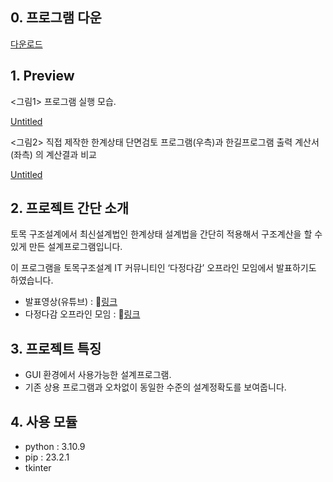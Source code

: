 ## 0. **프로그램 다운**
[다운로드](https://drive.google.com/file/d/1_BdhS5AS2oNsx59Za617HBWvPA_SVmfa/view)

## 1. **Preview**

<그림1> 프로그램 실행 모습. 

[Untitled](https://prod-files-secure.s3.us-west-2.amazonaws.com/14ed8c42-4804-49b6-b27e-56a67f0dd740/c56cfdb6-960d-4200-8b03-18a2810e8658/Untitled.png)

<그림2> 직접 제작한 한계상태 단면검토 프로그램(우측)과 한길프로그램 출력 계산서(좌측) 의 계산결과 비교

[Untitled](https://prod-files-secure.s3.us-west-2.amazonaws.com/14ed8c42-4804-49b6-b27e-56a67f0dd740/7888be85-8d76-41dc-ba95-cb1d6f496080/Untitled.png)

## 2. 프로젝트 간단 소개

 토목 구조설계에서 최신설계법인 한계상태 설계법을 간단히 적용해서 구조계산을 할 수 있게 만든 설계프로그램입니다. 

 이 프로그램을 토목구조설계 IT 커뮤니티인 ‘다정다감’ 오프라인 모임에서 발표하기도 하였습니다. 

- 발표영상(유튜브) : 🔗[링크](https://www.youtube.com/watch?v=VVGP1VTHxoE&t=3974s)
- 다정다감 오프라인 모임 : 🔗[링크](http://www.gumifo.org/zeroboard/view.php?id=devtips&page=1&sn1=&divpage=1&sn=off&ss=on&sc=on&select_arrange=headnum&desc=asc&no=60)

## 3. 프로젝트 특징

- GUI 환경에서 사용가능한 설계프로그램.
- 기존 상용 프로그램과 오차없이 동일한 수준의 설계정확도를 보여줍니다.

## 4. 사용 모듈

- python : 3.10.9
- pip : 23.2.1
- tkinter
